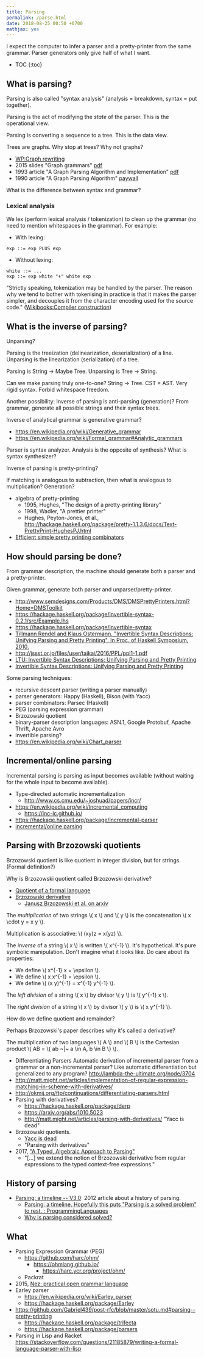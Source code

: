 ```yaml
---
title: Parsing
permalink: /parse.html
date: 2018-08-25 00:50 +0700
mathjax: yes
---
```


I expect the computer to infer a parser and a pretty-printer from the same grammar.
Parser generators only give half of what I want.

- TOC
{:toc}

## What is parsing?

Parsing is also called "syntax analysis" (analysis = breakdown, syntax = put together).

Parsing is the act of modifying the *state* of the parser.
This is the operational view.

Parsing is converting a sequence to a tree.
This is the data view.

Trees are graphs. Why stop at trees? Why not graphs?

- [WP:Graph rewriting](https://en.wikipedia.org/wiki/Graph_rewriting)
- 2015 slides "Graph grammars" [pdf](http://www.its.caltech.edu/~matilde/GraphGrammarsLing.pdf)
- 1993 article "A Graph Parsing Algorithm and Implementation" [pdf](http://citeseerx.ist.psu.edu/viewdoc/download?doi=10.1.1.612.9698&rep=rep1&type=pdf)
- 1990 article "A Graph Parsing Algorithm" [paywall](https://dl.acm.org/citation.cfm?id=859753)

What is the difference between syntax and grammar?

### Lexical analysis

We lex (perform lexical analysis / tokenization) to clean up the grammar (no need to mention whitespaces in the grammar).
For example:

- With lexing:

```
exp ::= exp PLUS exp
```

- Without lexing:

```
white ::= ...
exp ::= exp white "+" white exp
```

"Strictly speaking, tokenization may be handled by the parser.
The reason why we tend to bother with tokenising in practice is that it makes the parser simpler,
and decouples it from the character encoding used for the source code."
([Wikibooks:Compiler construction](https://en.wikibooks.org/wiki/Compiler_Construction/Lexical_analysis))

## What is the inverse of parsing?

Unparsing?

Parsing is the treeization (delinearization, deserialization) of a line.
Unparsing is the linearization (serialization) of a tree.

Parsing is String -> Maybe Tree.
Unparsing is Tree -> String.

Can we make parsing truly one-to-one?
String -> Tree.
CST = AST.
Very rigid syntax.
Forbid whitespace freedom.

Another possibility: Inverse of parsing is anti-parsing (generation)?
From grammar, generate all possible strings and their syntax trees.

Inverse of analytical grammar is generative grammar?

- https://en.wikipedia.org/wiki/Generative_grammar
- https://en.wikipedia.org/wiki/Formal_grammar#Analytic_grammars

Parser is syntax analyzer.
Analysis is the opposite of synthesis?
What is syntax synthesizer?

Inverse of parsing is pretty-printing?

If matching is analogous to subtraction, then what is analogous to multiplication?
Generation?

- algebra of pretty-printing
    - 1995, Hughes, "The design of a pretty-printing library"
    - 1998, Wadler, "A prettier printer"
    - Hughes, Peyton-Jones, et al., http://hackage.haskell.org/package/pretty-1.1.3.6/docs/Text-PrettyPrint-HughesPJ.html
- [Efficient simple pretty printing combinators](https://www.cs.kent.ac.uk/people/staff/oc/pretty.html)

## How should parsing be done?

From grammar description, the machine should generate both a parser and a pretty-printer.

Given grammar, generate both parser and unparser/pretty-printer.
- http://www.semdesigns.com/Products/DMS/DMSPrettyPrinters.html?Home=DMSToolkit
- https://hackage.haskell.org/package/invertible-syntax-0.2.1/src/Example.lhs
- https://hackage.haskell.org/package/invertible-syntax
- [Tillmann Rendel and Klaus Ostermann. "Invertible Syntax Descriptions: Unifying Parsing and Pretty Printing". In Proc. of Haskell Symposium, 2010.](http://www.informatik.uni-marburg.de/~rendel/unparse/rendel10invertible.pdf)
- http://jssst.or.jp/files/user/taikai/2016/PPL/ppl1-1.pdf
- [LTU: Invertible Syntax Descriptions: Unifying Parsing and Pretty Printing](http://lambda-the-ultimate.org/node/4191)
- [Invertible Syntax Descriptions: Unifying Parsing and Pretty Printing](http://www.informatik.uni-marburg.de/~rendel/unparse/rendel10invertible.pdf)

Some parsing techniques:

- recursive descent parser (writing a parser manually)
- parser generators: Happy (Haskell), Bison (with Yacc)
- parser combinators: Parsec (Haskell)
- PEG (parsing expression grammar)
- Brzozowski quotient
- binary-parser description languages: ASN.1, Google Protobuf, Apache Thrift, Apache Avro
- invertible parsing?
- https://en.wikipedia.org/wiki/Chart_parser

## Incremental/online parsing

Incremental parsing is parsing as input becomes available (without waiting for the whole input to become available).

- Type-directed automatic incrementalization
    - http://www.cs.cmu.edu/~joshuad/papers/incr/
- https://en.wikipedia.org/wiki/Incremental_computing
    - https://inc-lc.github.io/
- https://hackage.haskell.org/package/incremental-parser
- [incremental/online parsing](https://yi-editor.github.io/posts/2014-09-04-incremental-parsing/)

## Parsing with Brzozowski quotients

Brzozowski quotient is like quotient in integer division, but for strings.
(Formal definition?)

Why is Brzozowski quotient called Brzozowski derivative?

- [Quotient of a formal language](https://en.wikipedia.org/wiki/Quotient_of_a_formal_language)
- [Brzozowski derivative](https://en.wikipedia.org/wiki/Brzozowski_derivative)
    - [Janusz Brzozowski et al. on arxiv](https://arxiv.org/find/cs/1/au:+Brzozowski_J/0/1/0/all/0/1)

The *multiplication* of two strings \\( x \\) and \\( y \\) is the concatenation \\( x \cdot y = x y \\).

Multiplication is associative: \\( (xy)z = x(yz) \\).

The *inverse* of a string \\( x \\) is written \\( x^{-1} \\).
It's hypothetical.
It's pure symbolic manipulation.
Don't imagine what it looks like.
Do care about its properties:

- We define \\( x^{-1} x = \epsilon \\).
- We define \\( x x^{-1} = \epsilon \\).
- We define \\( (x y)^{-1} = x^{-1} y^{-1} \\).

The *left division* of a string \\( x \\) by divisor \\( y \\) is \\( y^{-1} x \\).

The *right division* of a string \\( x \\) by divisor \\( y \\) is \\( x y^{-1} \\).

How do we define quotient and remainder?

Perhaps Brzozowski's paper describes why it's called a derivative?

The multiplication of two languages \\( A \\) and \\( B \\) is the Cartesian product \\( AB = \\{ ab ~\|~ a \in A, b \in B \\} \\).

- Differentiating Parsers
Automatic derivation of incremental parser from a grammar or a non-incremental parser?
Like automatic differentiation but generalized to any program?
http://lambda-the-ultimate.org/node/3704
- http://matt.might.net/articles/implementation-of-regular-expression-matching-in-scheme-with-derivatives/
- http://okmij.org/ftp/continuations/differentiating-parsers.html
- Parsing with derivatives?
    - https://hackage.haskell.org/package/derp
    - https://arxiv.org/abs/1010.5023
    - http://matt.might.net/articles/parsing-with-derivatives/ "Yacc is dead"
- Brzozowski quotients.
    - [Yacc is dead](https://arxiv.org/abs/1010.5023)
    - "Parsing with derivatives"
- 2017, ["A Typed, Algebraic Approach to Parsing"](https://www.cl.cam.ac.uk/~nk480/parsing.pdf)
    - "[...] we extend the notion of Brzozowski derivative from regular expressions to the typed context-free expressions."

## History of parsing

- [Parsing: a timeline -- V3.0](https://jeffreykegler.github.io/personal/timeline_v3): 2012 article about a history of parsing.
    - [Parsing: a timeline. Hopefully this puts "Parsing is a solved problem" to rest. : ProgrammingLanguages](https://www.reddit.com/r/ProgrammingLanguages/comments/8cz97n/parsing_a_timeline_hopefully_this_puts_parsing_is/)
    - [Why is parsing considered solved?](http://jeffreykegler.github.io/Ocean-of-Awareness-blog/individual/2018/05/knuth_1965.html)

## What

- Parsing Expression Grammar (PEG)
    - https://github.com/harc/ohm/
        - https://ohmlang.github.io/
            - https://harc.ycr.org/project/ohm/
    - Packrat
- 2015, [Nez: practical open grammar language](https://arxiv.org/abs/1511.08307)
- Earley parser
    - https://en.wikipedia.org/wiki/Earley_parser
    - https://hackage.haskell.org/package/Earley
- https://github.com/Gabriel439/post-rfc/blob/master/sotu.md#parsing--pretty-printing
    - https://hackage.haskell.org/package/trifecta
    - https://hackage.haskell.org/package/parsers
- Parsing in Lisp and Racket https://stackoverflow.com/questions/21185879/writing-a-formal-language-parser-with-lisp
